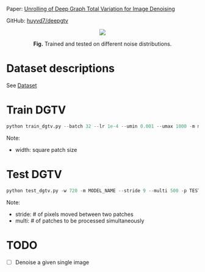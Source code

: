 Paper: [Unrolling of Deep Graph Total Variation for Image Denoising](https://arxiv.org/abs/2010.11290)

GitHub: [huyvd7/deepgtv](https://github.com/huyvd7/deepgtv)
<p align="center">
  <img src="legacy/diff_stat.png" class="img-responsive">
<p align="center"><b>Fig.</b> Trained and tested on different noise distributions.</p>
</p>

# Dataset descriptions
See [Dataset](https://github.com/huyvd7/deepgtv/blob/master/dataset/README.md)

# Train DGTV
```python
python train_dgtv.py --batch 32 --lr 1e-4 --umin 0.001 --umax 1000 -m model/DGTV.pkl --epoch 50 --train TRAINSET_PATH --width 36 
```

Note:
- width: square patch size 

# Test DGTV
```python
python test_dgtv.py -w 720 -m MODEL_NAME --stride 9 --multi 500 -p TESTSET_PATH
```

Note:
- stride: # of pixels moved between two patches
- multi: # of patches to be processed simultaneously

# TODO
- [ ] Denoise a given single image

<img src=https://profile-counter.glitch.me/huyvd7/count.svg width=0 /></div>
